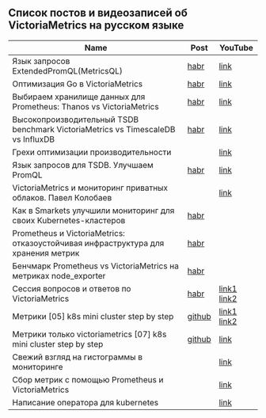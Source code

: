 ## Список постов и видеозаписей об VictoriaMetrics на русском языке

Name | Post | YouTube
------------ | ------------- | -------------
Язык запросов ExtendedPromQL(MetricsQL) | [habr](https://habr.com/ru/post/494034/) | [link](https://youtu.be/lWYaiagvmfw)
Оптимизация Go в VictoriaMetrics | [habr](https://habr.com/ru/post/500844/) | [link](https://youtu.be/MZ5P21j_HLE)
Выбираем хранилище данных для Prometheus: Thanos vs VictoriaMetrics | [habr](https://habr.com/ru/post/482272/) | [link](https://youtu.be/HyOXAdQE0Pk)
Высокопроизводительный TSDB benchmark VictoriaMetrics vs TimescaleDB vs InfluxDB | [habr](https://habr.com/ru/post/508362/) | [link](https://youtu.be/lWYaiagvmfw)
Грехи оптимизации производительности |  | [link](https://youtu.be/ewmUUC1rF28)
Язык запросов для TSDB. Улучшаем PromQL | [habr](https://habr.com/ru/post/514666/) | [link](https://youtu.be/o6cvXGjXd34)
VictoriaMetrics и мониторинг приватных облаков. Павел Колобаев |  | [link](https://youtu.be/74swsWqf0Uc)
Как в Smarkets улучшили мониторинг для своих Kubernetes-кластеров | [habr](https://habr.com/ru/company/flant/blog/528446/) | 
Prometheus и VictoriaMetrics: отказоустойчивая инфраструктура для хранения метрик | [habr](https://habr.com/ru/company/miro/blog/531880/) |
Бенчмарк Prometheus vs VictoriaMetrics на метриках node_exporter | [habr](https://habr.com/ru/company/otus/blog/541640/) | 
Сессия вопросов и ответов по VictoriaMetrics | [habr](https://habr.com/ru/post/494034/) | [link1](https://youtu.be/GSzevUBhxeM) [link2](https://youtu.be/Ah8khDmBP3o)
Метрики [05] k8s mini cluster step by step | [github](https://github.com/BigKAA/youtube/tree/master/k8s-step-by-step/04-monitoring%20victoriametrics%20%2B%20prometheus) | [link1](https://youtu.be/nEzXmDYDqg8) [link2](https://youtu.be/trHNN-X_BUE)
Метрики только victoriametrics [07] k8s mini cluster step by step | [github](https://github.com/BigKAA/youtube/tree/master/k8s-step-by-step/05-monitoring%20victoriametrics%20only) | [link](https://youtu.be/4f_UYSeoJrs)
Свежий взгляд на гистограммы в мониторинге | | [link](https://youtu.be/h6UgWkCZlxM)
Сбор метрик с помощью Prometheus и VictoriaMetrics | | [link](https://youtu.be/JA1HbAaF9mg?list=PLRQ_gUZhiTmvLZvRjpvuluog4f2TfV8Bt)
Написание оператора для kubernetes | | [link](https://youtu.be/h-6Pcw6jYCU)
